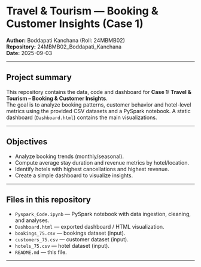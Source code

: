 # Travel & Tourism — Booking & Customer Insights (Case 1)

**Author:** Boddapati Kanchana (Roll: 24MBMB02)  
**Repository:** 24MBMB02_Boddapati_Kanchana  
**Date:** 2025-09-03

---

## Project summary
This repository contains the data, code and dashboard for **Case 1: Travel & Tourism – Booking & Customer Insights**.  
The goal is to analyze booking patterns, customer behavior and hotel-level metrics using the provided CSV datasets and a PySpark notebook. A static dashboard (`Dashboard.html`) contains the main visualizations.

---

## Objectives
- Analyze booking trends (monthly/seasonal).  
- Compute average stay duration and revenue metrics by hotel/location.  
- Identify hotels with highest cancellations and highest revenue.  
- Create a simple dashboard to visualize insights.

---

## Files in this repository
- `Pyspark_Code.ipynb` — PySpark notebook with data ingestion, cleaning, and analyses.  
- `Dashboard.html` — exported dashboard / HTML visualization.  
- `bookings_75.csv` — bookings dataset (input).  
- `customers_75.csv` — customer dataset (input).  
- `hotels_75.csv` — hotel dataset (input).  
- `README.md` — this file.

> 
---

